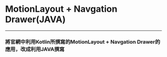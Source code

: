 # MotionLayout + Navgation Drawer(JAVA)
---
### 將官網中利用Kotlin所撰寫的MotionLayout + Navgation Drawer的應用，改成利用JAVA撰寫
